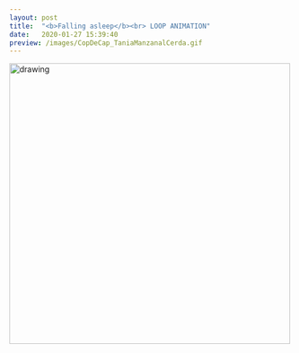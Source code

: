 ```yaml
---
layout: post
title:  "<b>Falling asleep</b><br> LOOP ANIMATION"
date:   2020-01-27 15:39:40
preview: /images/CopDeCap_TaniaManzanalCerda.gif
---
```



<div class="row">
<div class="column">
  <img src="/images/CopDeCap_TaniaManzanalCerda.gif" width="500px" alt="drawing">

</div>


<div class="column">

 </div></div>
